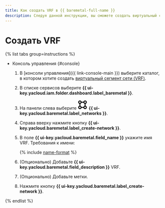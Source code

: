 ```yaml
---
title: Как создать VRF в {{ baremetal-full-name }}
description: Следуя данной инструкции, вы сможете создать виртуальный сегмент сети (VRF) в {{ baremetal-full-name }}.
---
```


# Создать VRF

{% list tabs group=instructions %}

- Консоль управления {#console}

  1. В [консоли управления]({{ link-console-main }}) выберите каталог, в котором хотите создать [виртуальный сегмент сети (VRF)](../concepts/network.md#vrf-segment).
  1. В списке сервисов выберите **{{ ui-key.yacloud.iam.folder.dashboard.label_baremetal }}**.
  1. На панели слева выберите ![icon](../../_assets/console-icons/vector-square.svg) **{{ ui-key.yacloud.baremetal.label_networks }}**.
  1. Справа вверху нажмите кнопку **{{ ui-key.yacloud.baremetal.label_create-network }}**.
  1. В поле **{{ ui-key.yacloud.baremetal.field_name }}** укажите имя VRF. Требования к имени:

     {% include [name-format](../../_includes/name-format.md) %}

  1. (Опционально) Добавьте **{{ ui-key.yacloud.baremetal.field_description }}** VRF.
  1. (Опционально) Добавьте метки.
  1. Нажмите кнопку **{{ ui-key.yacloud.baremetal.label_create-network }}**.

{% endlist %}
